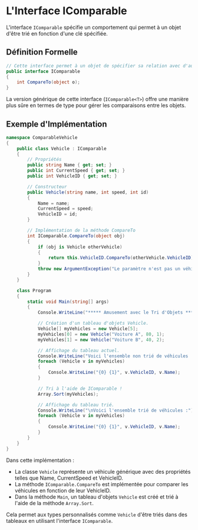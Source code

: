 # L'Interface IComparable
L'interface `IComparable` spécifie un comportement qui permet à un objet d'être trié en fonction d'une clé spécifiée.

## Définition Formelle
```csharp
// Cette interface permet à un objet de spécifier sa relation avec d'autres objets similaires.
public interface IComparable
{
    int CompareTo(object o);
}
```

La version générique de cette interface (`IComparable<T>`) offre une manière plus sûre en termes de type pour gérer les comparaisons entre les objets.

## Exemple d'Implémentation
```csharp
namespace ComparableVehicle
{
    public class Vehicle : IComparable
    {
        // Propriétés
        public string Name { get; set; }
        public int CurrentSpeed { get; set; }
        public int VehicleID { get; set; }

        // Constructeur
        public Vehicle(string name, int speed, int id)
        {
            Name = name;
            CurrentSpeed = speed;
            VehicleID = id;
        }

        // Implémentation de la méthode CompareTo
        int IComparable.CompareTo(object obj)
        {
            if (obj is Vehicle otherVehicle)
            {
                return this.VehicleID.CompareTo(otherVehicle.VehicleID);
            }
            throw new ArgumentException("Le paramètre n'est pas un véhicule !");
        }
    }

    class Program
    {
        static void Main(string[] args)
        {
            Console.WriteLine("***** Amusement avec le Tri d'Objets *****\n");

            // Création d'un tableau d'objets Vehicle.
            Vehicle[] myVehicles = new Vehicle[5];
            myVehicles[0] = new Vehicle("Voiture A", 80, 1);
            myVehicles[1] = new Vehicle("Voiture B", 40, 2);

            // Affichage du tableau actuel.
            Console.WriteLine("Voici l'ensemble non trié de véhicules :");
            foreach (Vehicle v in myVehicles)
            {
                Console.WriteLine("{0} {1}", v.VehicleID, v.Name);
            }

            // Tri à l'aide de IComparable !
            Array.Sort(myVehicles);

            // Affichage du tableau trié.
            Console.WriteLine("\nVoici l'ensemble trié de véhicules :");
            foreach (Vehicle v in myVehicles)
            {
                Console.WriteLine("{0} {1}", v.VehicleID, v.Name);
            }
        }
    }
}
```

Dans cette implémentation :
- La classe `Vehicle` représente un véhicule générique avec des propriétés telles que Name, CurrentSpeed et VehicleID.
- La méthode `IComparable.CompareTo` est implémentée pour comparer les véhicules en fonction de leur VehicleID.
- Dans la méthode `Main`, un tableau d'objets `Vehicle` est créé et trié à l'aide de la méthode `Array.Sort`.

Cela permet aux types personnalisés comme `Vehicle` d'être triés dans des tableaux en utilisant l'interface `IComparable`.